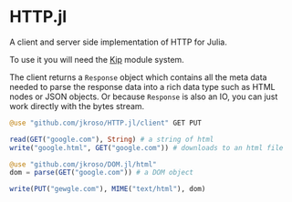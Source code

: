 # HTTP.jl

A client and server side implementation of HTTP for Julia.

To use it you will need the [Kip](https://github.com/jkroso/Kip.jl) module system.

The client returns a `Response` object which contains all the meta data needed to parse the response data into a rich data type such as HTML nodes or JSON objects. Or because `Response` is also an IO, you can just work directly with the bytes stream.

```Julia
@use "github.com/jkroso/HTTP.jl/client" GET PUT

read(GET("google.com"), String) # a string of html
write("google.html", GET("google.com")) # downloads to an html file

@use "github.com/jkroso/DOM.jl/html"
dom = parse(GET("google.com")) # a DOM object

write(PUT("gewgle.com"), MIME("text/html"), dom)
```
